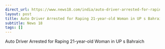 ```yaml
---
direct_url: https://www.news18.com/india/auto-driver-arrested-for-raping-21-year-old-woman-in-ups-bahraich-8671412.html
layout: post
title: Auto Driver Arrested for Raping 21-year-old Woman in UP s Bahraich
subtitle: News 18
tags: []
---
```


Auto Driver Arrested for Raping 21-year-old Woman in UP s Bahraich
